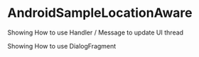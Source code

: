 # AndroidSampleLocationAware
Showing How to use Handler / Message to update UI thread

Showing How to use DialogFragment
